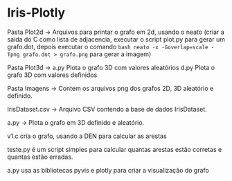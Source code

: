# Iris-Plotly

Pasta Plot2d -> Arquivos para printar o grafo em 2d, usando o neato
  (criar a saída do C como lista de adjacencia, executar o script plot.py para gerar um grafo.dot, depois executar o comando ```bash
  neato -x -Goverlap=scale -Tpng grafo.dot > grafo.png``` para gerar a imagem)

Pasta Plot3d -> a.py Plota o grafo 3D com valores aleatórios
                d.py Plota o grafo 3D com valores definidos 
  
Pasta Imagens -> Contem os arquivos png dos grafos 2D, 3D aleatório e definido.

IrisDataset.csv -> Arquivo CSV contendo a base de dados IrisDataset.

a.py -> Plota o grafo em 3D definido e aleatório.


  
v1.c cria o grafo, usando a DEN para calcular as arestas

teste.py é um script simples para calcular quantas arestas estão corretas e quantas estão erradas.

a.py usa as bibliotecas pyvis e plotly para criar a visualização do grafo



